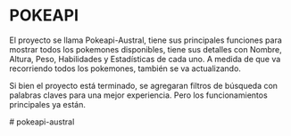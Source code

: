 # POKEAPI
El proyecto se llama Pokeapi-Austral, tiene sus principales funciones para mostrar todos los pokemones disponibles, tiene sus detalles con Nombre, Altura, Peso, Habilidades y Estadísticas de cada uno. A medida de que va recorriendo todos los pokemones, también se va actualizando.

Si bien el proyecto está terminado, se agregaran filtros de búsqueda con palabras claves para una mejor experiencia. Pero los funcionamientos principales ya están. 


#   p o k e a p i - a u s t r a l 
 
 
